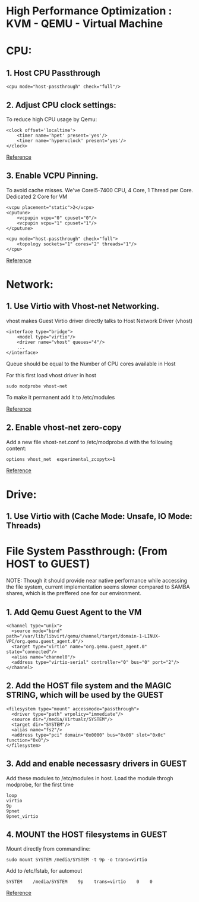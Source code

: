 # High Performance Optimization : KVM - QEMU - Virtual Machine

# CPU:

## 1. Host CPU Passthrough

    <cpu mode="host-passthrough" check="full"/>
 
## 2. Adjust CPU clock settings:

To reduce high CPU usage by Qemu:

    <clock offset='localtime'>
        <timer name='hpet' present='yes'/>
        <timer name='hypervclock' present='yes'/>
    </clock>
  
[Reference](https://www.reddit.com/r/VFIO/comments/80p1q7/high_kvmqemu_cpu_utilization_when_windows_10/)

## 3. Enable VCPU Pinning.

To avoid cache misses. We've CoreI5-7400 CPU, 4 Core, 1 Thread per Core. 
Dedicated 2 Core for VM

    <vcpu placement="static">2</vcpu>
    <cputune>
        <vcpupin vcpu="0" cpuset="0"/>
        <vcpupin vcpu="1" cpuset="1"/>
    </cputune>
    
    <cpu mode="host-passthrough" check="full">
        <topology sockets="1" cores="2" threads="1"/>
    </cpu>
       
  
[Reference](https://leduccc.medium.com/improving-the-performance-of-a-windows-10-guest-on-qemu-a5b3f54d9cf5)


# Network:

## 1. Use Virtio with Vhost-net Networking.

vhost makes Guest Virtio driver directly talks to Host Network Driver (vhost)

    <interface type="bridge">
        <model type="virtio"/>
        <driver name="vhost" queues="4"/>
        ...
    </interface>
    
Queue should be equal to the Number of CPU cores available in Host

For this first load vhost driver in host
    
    sudo modprobe vhost-net

To make it permanent add it to /etc/modules

[Reference](https://access.redhat.com/documentation/en-us/red_hat_enterprise_linux/6/html-single/virtualization_tuning_and_optimization_guide/index#sect-Virtualization_Tuning_Optimization_Guide-Networking-Virtio_and_vhostnet)

## 2. Enable vhost-net zero-copy

Add a new file vhost-net.conf to /etc/modprobe.d with the following content:
    
    options vhost_net  experimental_zcopytx=1


[Reference](https://access.redhat.com/documentation/en-us/red_hat_enterprise_linux/7/html/virtualization_deployment_and_administration_guide/sect-network_configuration-enabling_vhost_net_zero_copy)

# Drive:

## 1. Use Virtio with (Cache Mode: Unsafe, IO Mode: Threads)

# File System Passthrough: (From HOST to GUEST)

NOTE: Though it should provide near native performance while accessing the file system, current implementation seems slower
compared to SAMBA shares, which is the preffered one for our environment.

## 1. Add Qemu Guest Agent to the VM


    <channel type="unix">
      <source mode="bind" path="/var/lib/libvirt/qemu/channel/target/domain-1-LINUX-VPC/org.qemu.guest_agent.0"/>
      <target type="virtio" name="org.qemu.guest_agent.0" state="connected"/>
      <alias name="channel0"/>
      <address type="virtio-serial" controller="0" bus="0" port="2"/>
    </channel>

## 2. Add the HOST file system and the MAGIC STRING, which will be used by the GUEST

    <filesystem type="mount" accessmode="passthrough">
      <driver type="path" wrpolicy="immediate"/>
      <source dir="/media/Virtualz/SYSTEM"/>
      <target dir="SYSTEM"/>
      <alias name="fs2"/>
      <address type="pci" domain="0x0000" bus="0x00" slot="0x0c" function="0x0"/>
    </filesystem>

## 3. Add and enable necessasry drivers in GUEST

Add these modules to /etc/modules in host. Load the module throgh modprobe, for the first time

    loop
    virtio
    9p
    9pnet
    9pnet_virtio

## 4. MOUNT the HOST filesystems in GUEST

Mount directly from commandline:

    sudo mount SYSTEM /media/SYSTEM -t 9p -o trans=virtio
    
Add to /etc/fstab, for automout

    SYSTEM    /media/SYSTEM    9p    trans=virtio    0    0

[Reference](https://askubuntu.com/questions/1014674/using-file-system-passthrough-with-kvm-guests)
